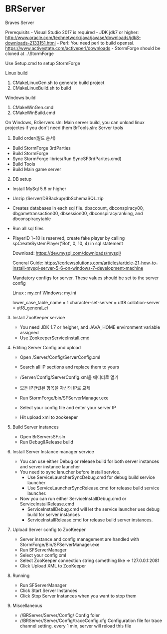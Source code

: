 # BRServer
Braves Server 

Prerequisits
	- Visual Studio 2017 is required
	- JDK jdk7 or higher: http://www.oracle.com/technetwork/java/javase/downloads/jdk8-downloads-2133151.html
	- Perl: You need perl to build openssl. https://www.activestate.com/activeperl/downloads
	- StormForge should be cloned at ..\StormForge


Use Setup.cmd to setup StormForge



Linux build
1. CMakeLinuxGen.sh to generate build project
2. CMakeLinuxBuild.sh to build

Windows build
1. CMakeWinGen.cmd
2. CMakeWinBuild.cmd


On Windows,
BrServers.sln: Main server build, you can unload linux projectes if you don't need them
BrTools.sln: Server tools


1. Build order(빌드 순서)
 - Build StormForge 3rdParties
 - Build StormForge
 - Sync StormForge libries(Run SyncSF3rdParites.cmd)
 - Build Tools
 - Build Main game server


2. DB setup
 - Install MySql 5.6 or higher
 - Unzip /Server/DBBackup/dbSchemaSQL.zip
 - Creates databases in each sql file. dbaccount, dbconspiracy00, dbgametransaction00, dbsession00, dbconspiracyranking, and dbconspiracytable
 - Run all sql files
 - PlayerID 1~10 is reserved, create fake player by calling spCreateSystemPlayer('Bot', 0, 10, 4) in sql statement
 
	Download: https://dev.mysql.com/downloads/mysql/ 
	 
	General Guide: https://corlewsolutions.com/articles/article-21-how-to-install-mysql-server-5-6-on-windows-7-development-machine 
	 
	 
	Mandatory configs for server. These values should be set to the server config

	Linux : my.cnf
	Windows: my.ini

	lower_case_table_name     = 1
	character-set-server      = utf8
	collation-server          = utf8_general_ci


 
3. Install ZooKeeper service
	- You need JDK 1.7 or heigher, and JAVA_HOME environment variable assigned
	- Use ZookeeperServiceInstall.cmd

4. Editing Server Config and upload
	- Open /Server/Config/ServerConfig.xml
	- Search all IP sections and replace them to yours 

	- /Server/Config/ServerConfig.xml을 에디터로 열기
	- 모든 IP관련된 항목을 자신의 IP로 교체
	- Run StormForge/bin/SFServerManager.exe
	- Select your config file and enter your server IP
	- Hit upload xml to zookeeper
	

5. Build Server instances
	- Open BrServersSF.sln
	- Run Debug&Release build


6. Install Server Instance manager service
	- You can use either Debug or release build for both server instances and server instance launcher
	- You need to sync lanucher before install service. 
		- Use ServiceLauncherSyncDebug.cmd for debug build service launcher
		- Use ServiceLauncherSyncRelease.cmd for release build service launcher.
	- Now you can run either ServiceInstallDebug.cmd or ServiceInstallRelease.cmd
		- ServiceInstallDebug.cmd will let the service launcher ues debug build for server instances
		- ServiceInstallRelease.cmd for release build server instances.


6. Upload Server config to ZooKeeper
	- Server instance and config management are handled with StormForge/Bin/SFServerManager.exe
	- Run SFServerManager
	- Select your config xml
	- Select ZooKeeper connection string something like => 127.0.0.1:2081
	- Click Upload XML to ZooKeeper


7. Running
	- Run SFServerManager
	- Click Start Server Instances
	- Click Stop Server Instances when you want to stop them


8. Miscellaneous
	- //BRServer/Server/Config/ Config foler
	- //BRServer/Server/Config/traceConfig.cfg Configuration file for trace channel setting. every 1 min, server will reload this file
	

	
	
